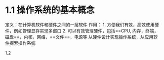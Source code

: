 # 1.1 操作系统的基本概念
定义：在计算机软件和硬件之间的一层软件
作用：
	1. 方便我们有效，高效使用硬件，例如管理显存实现多窗口
	2. 可以有效管理硬件，包括==CPU, 内存，终端，磁盘==，内核，网络，==文件==，电源等
从硬件设计实现操作系统，从应用软件探索操作系统

1.2 